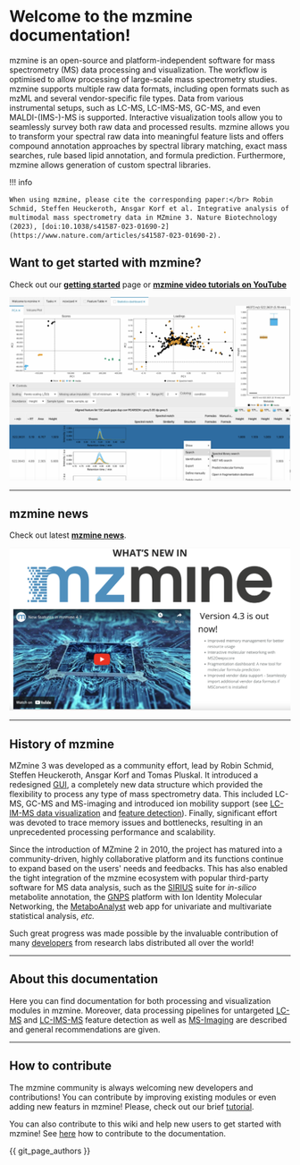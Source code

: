 # Welcome to the mzmine documentation!

mzmine is an open-source and platform-independent software for mass spectrometry (MS) data
processing and visualization. The workflow is optimised to allow processing of large-scale mass
spectrometry studies.
mzmine supports multiple raw data formats, including open formats such as mzML and several
vendor-specific file types.
Data from various instrumental setups, such as LC-MS, LC-IMS-MS, GC-MS,
and even MALDI-(IMS-)-MS is supported.
Interactive visualization tools allow you to seamlessly
survey both raw data and processed results.
mzmine allows you to transform your spectral raw data into meaningful feature lists and offers
compound annotation approaches by spectral library
matching, exact mass searches, rule based lipid annotation, and formula prediction.
Furthermore, mzmine allows generation of custom spectral libraries.

!!! info
    
    When using mzmine, please cite the corresponding paper:</br> Robin Schmid, Steffen Heuckeroth, Ansgar Korf et al. Integrative analysis of multimodal mass spectrometry data in MZmine 3. Nature Biotechnology (2023), [doi:10.1038/s41587-023-01690-2](https://www.nature.com/articles/s41587-023-01690-2).

## Want to get started with mzmine?

Check out our **[getting started](getting_started.md)** page or **[mzmine video tutorials on YouTube](https://www.youtube.com/watch?v=jUHd3Sj7x0M&list=PL7kvpfzg8JkV7XKBUUX0xxOJimiK1VCOg)**

![Youtube channel](Youtube_tutorials.png)
 
---

## mzmine news

Check out latest **[mzmine news](https://mzio.io/mzmine-news/)**.

![mzmine news](mzmine_news.png)

---

## History of mzmine

MZmine 3 was developed as a community effort, lead by Robin Schmid, Steffen Heuckeroth, Ansgar Korf and Tomas Pluskal.
It introduced a redesigned [GUI](main-window-overview.md), a completely new data structure which provided
the flexibility to process any type of mass spectrometry data. This included LC-MS, GC-MS and MS-imaging and introduced ion mobility support
(see [LC-IM-MS data visualization](visualization_modules/ims_raw_data_overview/IM-data-visualisation.md)
and [feature detection](workflows/imsworkflow/ion-mobility-data-processing-workflow.md)).
Finally, significant effort was devoted to trace memory issues and bottlenecks, resulting in an
unprecedented processing performance and scalability.

Since the introduction of MZmine 2 in 2010, the project has matured into a community-driven, highly
collaborative platform and its functions continue to expand based on the users' needs and feedbacks.
This has also enabled the tight integration of the mzmine ecosystem with popular third-party
software for MS data analysis, such as
the [SIRIUS](https://bio.informatik.uni-jena.de/software/sirius/) suite for _in-silico_ metabolite
annotation, the [GNPS](https://gnps.ucsd.edu/ProteoSAFe/static/gnps-splash.jsp?redirect=auth)
platform with Ion Identity Molecular Networking, the [MetaboAnalyst](https://www.metaboanalyst.ca/)
web app for univariate and multivariate statistical analysis, _etc._

Such great progress was made possible by the invaluable contribution of
many [developers](https://github.com/mzmine/mzmine3/graphs/contributors) from research labs
distributed all over the world!

---

## About this documentation

Here you can find documentation for both processing and visualization modules in mzmine. Moreover,
data processing pipelines for untargeted [LC-MS](workflows/lcmsworkflow/lcms-workflow.md)
and [LC-IMS-MS](workflows/imsworkflow/ion-mobility-data-processing-workflow.md) feature detection as well as [MS-Imaging](workflows/imagingworkflow/imaging-workflow.md) are described and general recommendations are given.

---

## How to contribute

The mzmine community is always welcoming new developers and contributions! You can contribute by
improving existing modules or even adding new featurs in mzmine! Please, check out our
brief [tutorial](http://mzmine.github.io/development.html).

You can also contribute to this wiki and help new users to get started with mzmine!
See [here](contribute.md) how to contribute to the documentation.

{{ git_page_authors }}
